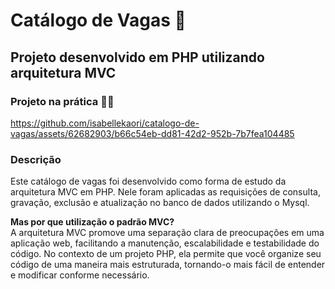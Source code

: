 # Catálogo de Vagas 📝
## Projeto desenvolvido em PHP utilizando arquitetura MVC

### Projeto na prática 👩‍💻
https://github.com/isabellekaori/catalogo-de-vagas/assets/62682903/b66c54eb-dd81-42d2-952b-7b7fea104485

### Descrição 
Este catálogo de vagas foi desenvolvido como forma de estudo da arquitetura MVC em PHP. Nele foram aplicadas as  requisições de consulta, gravação, exclusão e atualização no banco de dados utilizando o Mysql.  

**Mas por que utilização o padrão MVC?**  
A arquitetura MVC promove uma separação clara de preocupações em uma aplicação web, facilitando a manutenção, escalabilidade e testabilidade do código. 
No contexto de um projeto PHP, ela permite que você organize seu código de uma maneira mais estruturada, tornando-o mais fácil de entender e modificar conforme necessário.



